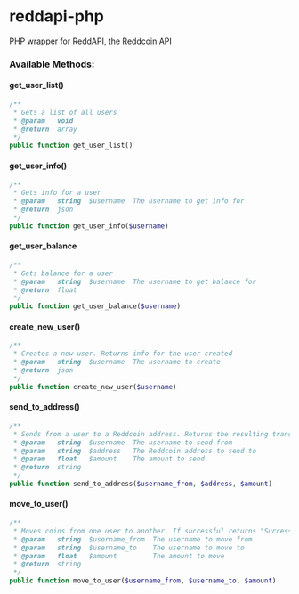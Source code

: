 reddapi-php
===========

PHP wrapper for ReddAPI, the Reddcoin API


### Available Methods:

#### get_user_list()
```php
/**
 * Gets a list of all users
 * @param   void
 * @return  array
 */
public function get_user_list()
```

#### get_user_info()
```php
/**
 * Gets info for a user
 * @param   string  $username  The username to get info for
 * @return  json
 */
public function get_user_info($username)
```

#### get_user_balance
```php
/**
 * Gets balance for a user
 * @param   string  $username  The username to get balance for
 * @return  float
 */
public function get_user_balance($username)
```

#### create_new_user()
```php
/**
 * Creates a new user. Returns info for the user created
 * @param   string  $username  The username to create
 * @return  json
 */
public function create_new_user($username)
```

#### send_to_address()
```php
/**
 * Sends from a user to a Reddcoin address. Returns the resulting transaction ID
 * @param   string  $username  The username to send from
 * @param   string  $address   The Reddcoin address to send to
 * @param   float   $amount    The amount to send
 * @return  string
 */
public function send_to_address($username_from, $address, $amount)
```

#### move_to_user()
```php
/**
 * Moves coins from one user to another. If successful returns "Success" 
 * @param   string  $username_from  The username to move from
 * @param   string  $username_to    The username to move to
 * @param   float   $amount         The amount to move
 * @return  string
 */
public function move_to_user($username_from, $username_to, $amount)
```

